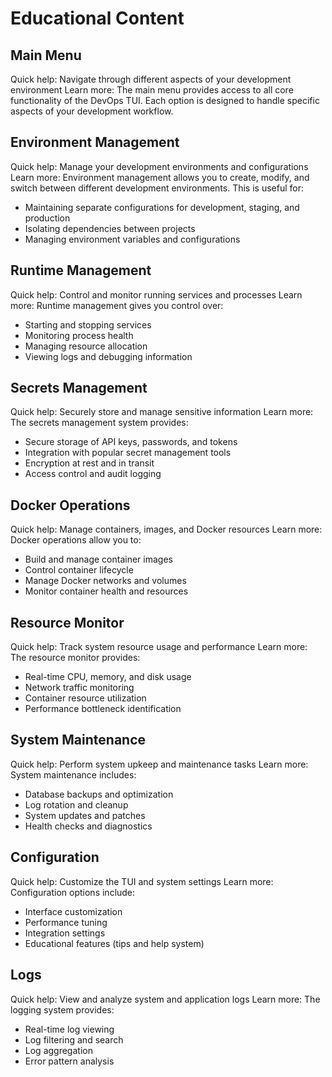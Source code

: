 # Educational Content

## Main Menu
Quick help: Navigate through different aspects of your development environment
Learn more: The main menu provides access to all core functionality of the DevOps TUI. Each option is designed to handle specific aspects of your development workflow.

## Environment Management
Quick help: Manage your development environments and configurations
Learn more: Environment management allows you to create, modify, and switch between different development environments. This is useful for:
- Maintaining separate configurations for development, staging, and production
- Isolating dependencies between projects
- Managing environment variables and configurations

## Runtime Management
Quick help: Control and monitor running services and processes
Learn more: Runtime management gives you control over:
- Starting and stopping services
- Monitoring process health
- Managing resource allocation
- Viewing logs and debugging information

## Secrets Management
Quick help: Securely store and manage sensitive information
Learn more: The secrets management system provides:
- Secure storage of API keys, passwords, and tokens
- Integration with popular secret management tools
- Encryption at rest and in transit
- Access control and audit logging

## Docker Operations
Quick help: Manage containers, images, and Docker resources
Learn more: Docker operations allow you to:
- Build and manage container images
- Control container lifecycle
- Manage Docker networks and volumes
- Monitor container health and resources

## Resource Monitor
Quick help: Track system resource usage and performance
Learn more: The resource monitor provides:
- Real-time CPU, memory, and disk usage
- Network traffic monitoring
- Container resource utilization
- Performance bottleneck identification

## System Maintenance
Quick help: Perform system upkeep and maintenance tasks
Learn more: System maintenance includes:
- Database backups and optimization
- Log rotation and cleanup
- System updates and patches
- Health checks and diagnostics

## Configuration
Quick help: Customize the TUI and system settings
Learn more: Configuration options include:
- Interface customization
- Performance tuning
- Integration settings
- Educational features (tips and help system)

## Logs
Quick help: View and analyze system and application logs
Learn more: The logging system provides:
- Real-time log viewing
- Log filtering and search
- Log aggregation
- Error pattern analysis 